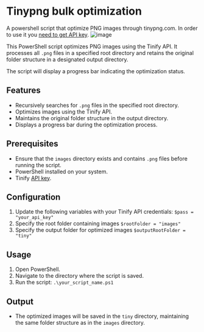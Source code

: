 # Tinypng bulk optimization
A powershell script that optimize PNG images through tinypng.com. 
In order to use it you [need to get API key]([url](https://tinypng.com/developers)).
![image](https://github.com/user-attachments/assets/62cd228f-8850-4a44-bcf1-8c83c7f4f4ae)

This PowerShell script optimizes PNG images using the Tinify API. It processes all `.png` files in a specified root directory and retains the original folder structure in a designated output directory.

The script will display a progress bar indicating the optimization status.

## Features
- Recursively searches for `.png` files in the specified root directory.
- Optimizes images using the Tinify API.
- Maintains the original folder structure in the output directory.
- Displays a progress bar during the optimization process.

## Prerequisites

- Ensure that the `images` directory exists and contains `.png` files before running the script.
- PowerShell installed on your system.
- Tinify [API key]([url](https://tinypng.com/developers)).

## Configuration

1. Update the following variables with your Tinify API credentials: `$pass = "your_api_key"`
2. Specify the root folder containing images `$rootFolder = "images"`
3. Specify the output folder for optimized images `$outputRootFolder = "tiny"` 

## Usage

1. Open PowerShell.
2. Navigate to the directory where the script is saved.
3. Run the script:
`.\your_script_name.ps1`

## Output
- The optimized images will be saved in the `tiny` directory, maintaining the same folder structure as in the `images` directory.
